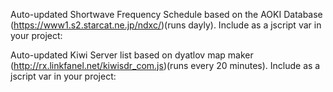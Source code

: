 Auto-updated Shortwave Frequency Schedule based on the AOKI Database (https://www1.s2.starcat.ne.jp/ndxc/)(runs dayly).
Include as a jscript var in your project:
<script src="https://cdn.jsdelivr.net/gh/xplorr/shortwave-schedule/shortwaveschedule.js"></script> 

Auto-updated Kiwi Server list based on dyatlov map maker (http://rx.linkfanel.net/kiwisdr_com.js)(runs every 20 minutes).
Include as a jscript var in your project:
<script src="https://cdn.jsdelivr.net/gh/xplorr/shortwave-schedule/kiwiservers.js"></script>
